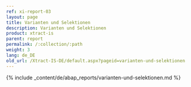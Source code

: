 ```yaml
---
ref: xi-report-03
layout: page
title: Varianten und Selektionen
description: Varianten und Selektionen
product: xtract-is
parent: report
permalink: /:collection/:path
weight: 3
lang: de_DE
old_url: /Xtract-IS-DE/default.aspx?pageid=varianten-und-selektionen
---
```



{% include _content/de/abap_reports/varianten-und-selektionen.md %}

